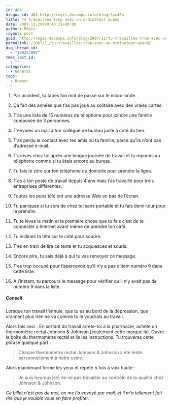 ```yaml
---
id: 464
disqus_id: 464 http://regis.decamps.info/blog/?p=464
title: Tu travailles trop avec un ordinateur quand
date: 2007-11-29T09:48:21+00:00
author: Régis
layout: post
guid: http://regis.decamps.info/blog/2007/11/tu-travailles-trop-avec-un-ordinateur-quand/
permalink: /2007/11/tu-travailles-trop-avec-un-ordinateur-quand/
dsq_thread_id:
  - "189257092"
tmac_last_id:
  - ""
categories:
  - Général
tags:
  - Humour
---
```

1. Par accident, tu tapes ton mot de passe sur le micro-onde.
  
2. Ça fait des années que t’as pas joué au solitaire avec des vraies cartes.
  
3. T’as une liste de 15 numéros de téléphone pour joindre une famille composée de 3 personnes.
  
4. T’envoies un mail à ton collègue de bureau juste à côté du tien.
  
5. T’as perdu le contact avec tes amis ou ta famille, parce qu’ils n’ont pas d’adresse e-mail.
  
6. T’arrives chez toi après une longue journée de travail et tu réponds au téléphone comme si tu étais encore au bureau.
  
7. Tu fais le zéro sur ton téléphone du domicile pour prendre la ligne.
  
8. T’es à ton poste de travail depuis 4 ans mais t’as travaillé pour trois entreprises différentes.
  
10. Toutes les pubs télé ont une adresse Web en bas de l’écran.
  
11. Tu paniques si tu sors de chez toi sans portable et tu fais demi-tour pour le prendre.
  
12. Tu te lèves le matin et la première chose que tu fais c’est de te connecter à Internet avant même de prendre ton café.
  
13. Tu inclines ta tête sur le côté pour sourire.
  
14. T’es en train de lire ce texte et tu acquiesces et souris.
  
15. Encore pire, tu sais déjà à qui tu vas renvoyer ce message.
  
16. T’es trop occupé pour t’apercevoir qu’il n’y a pas d’item numéro 9 dans cette liste.
  
17. A l’instant, tu parcours le message pour vérifier qu’il n’y avait pas de numéro 9 dans la liste. 

##### Conseil

Lorsque ton travail t’ennuie, que tu es au bord de la dépression, que vraiment plus rien ne va comme tu le voudrais au travail. 

Alors fais ceci : En sortant du travail arrête-toi à la pharmacie, achète un thermomètre rectal Johnson & Johnson [seulement cette marque là]. Ouvre la boîte du thermomètre rectal et lis les instructions. Tu trouveras cette phrase quelque part : 

> Chaque thermomètre rectal Johnson & Johnson a été testé personnellement à notre usine. 

Alors maintenant ferme les yeux et répète 5 fois à voix haute : 

> Je suis heureux[se] de ne pas travailler au contrôle de la qualité chez Johnson & Johnson. 

_Ce billet n’est pas de moi, on me l’a envoyé par mail, et il m’a tellement fait rire que je voulais vous en faire profiter._
